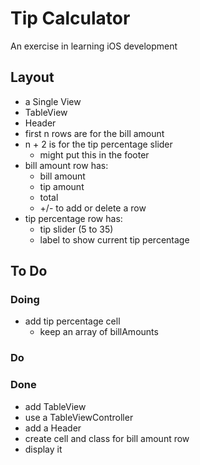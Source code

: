 
# Tip Calculator

An exercise in learning iOS development

## Layout

- a Single View
- TableView
- Header
- first n rows are for the bill amount
- n + 2 is for the tip percentage slider
  - might put this in the footer
- bill amount row has:
  - bill amount
  - tip amount
  - total
  - +/- to add or delete a row
- tip percentage row has:
  - tip slider (5 to 35)
  - label to show current tip percentage

## To Do

### Doing

- add tip percentage cell 
  - keep an array of billAmounts

### Do


### Done

- add TableView
- use a TableViewController
- add a Header
- create cell and class for bill amount row
- display it


